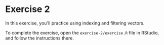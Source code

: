 # Exercise 2
In this exercise, you'll practice using indexing and filtering vectors.

To complete the exercise, open the `exercise-2/exercise.R` file in RStudio, and follow the instructions there.
